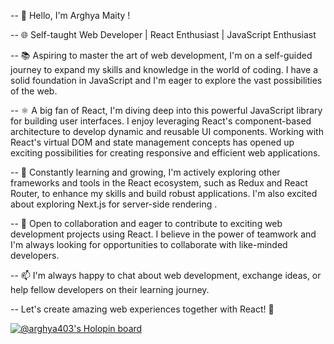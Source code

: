 -- 👋 Hello, I'm Arghya Maity !

-- 🌐 Self-taught Web Developer  | React Enthusiast | JavaScript Enthusiast

-- 📚 Aspiring to master the art of web development, I'm on a self-guided journey to expand my skills and knowledge in the world of coding. I have a solid foundation in JavaScript and I'm eager to explore the vast possibilities of the web.

-- ⚛️ A big fan of React, I'm diving deep into this powerful JavaScript library for building user interfaces. I enjoy leveraging React's component-based architecture to develop dynamic and reusable UI components. Working with React's virtual DOM and state management concepts has opened up exciting possibilities for creating responsive and efficient web applications.

-- 🌱 Constantly learning and growing, I'm actively exploring other frameworks and tools in the React ecosystem, such as Redux and React Router, to enhance my skills and build robust applications. I'm also excited about exploring Next.js for server-side rendering .

-- 🤝 Open to collaboration and eager to contribute to exciting web development projects using React. I believe in the power of teamwork and I'm always looking for opportunities to collaborate with like-minded developers.

-- 📫 I'm always happy to chat about web development, exchange ideas, or help fellow developers on their learning journey.

-- Let's create amazing web experiences together with React! 🚀

[![@arghya403's Holopin board](https://holopin.io/api/user/board?user=arghya403)](https://holopin.io/@arghya403)
<!---
Arghya-lab/Arghya-lab is a ✨ special ✨ repository because its `README.md` (this file) appears on your GitHub profile.
You can click the Preview link to take a look at your changes.
--->
